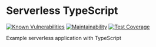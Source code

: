 # Serverless TypeScript

[![Known Vulnerabilities](https://snyk.io/test/github/miki79/sls-demo-typescript/badge.svg?targetFile=package.json)](https://snyk.io/test/github/miki79/sls-demo-typescript?targetFile=package.json)
[![Maintainability](https://api.codeclimate.com/v1/badges/9633df29c2a18a4889f6/maintainability)](https://codeclimate.com/github/miki79/sls-demo-typescript/maintainability)
[![Test Coverage](https://api.codeclimate.com/v1/badges/9633df29c2a18a4889f6/test_coverage)](https://codeclimate.com/github/miki79/sls-demo-typescript/test_coverage)

Example serverless application with TypeScript
